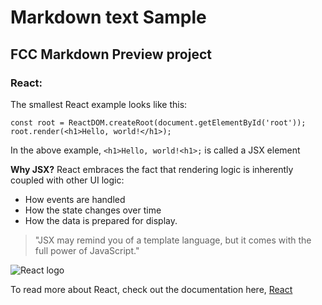 # Markdown text Sample
## FCC Markdown Preview project
### React:
The smallest React example looks like this:
```
const root = ReactDOM.createRoot(document.getElementById('root'));
root.render(<h1>Hello, world!</h1>);
```

In the above example, `<h1>Hello, world!<h1>;` is called a JSX element

**Why JSX?**
React embraces the fact that rendering logic is inherently coupled with other UI logic: 
- How events are handled
- How the state changes over time
- How the data is prepared for display.

> "JSX may remind you of a template language, but it comes with the full power of JavaScript."

![React logo](https://reactjs.org/)

To read more about React, check out the documentation here, [React](https://reactjs.org/docs/hello-world.html)
